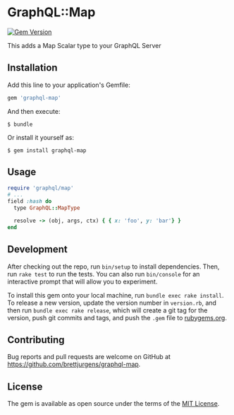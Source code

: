 # GraphQL::Map

[![Gem Version](https://badge.fury.io/rb/graphql-map.svg)](https://badge.fury.io/rb/graphql-map)

This adds a Map Scalar type to your GraphQL Server

## Installation

Add this line to your application's Gemfile:

```ruby
gem 'graphql-map'
```

And then execute:

    $ bundle

Or install it yourself as:

    $ gem install graphql-map

## Usage

```ruby
require 'graphql/map'
# ...
field :hash do
  type GraphQL::MapType

  resolve -> (obj, args, ctx) { { x: 'foo', y: 'bar'} }
end
```

## Development

After checking out the repo, run `bin/setup` to install dependencies. Then, run `rake test` to run the tests. You can also run `bin/console` for an interactive prompt that will allow you to experiment.

To install this gem onto your local machine, run `bundle exec rake install`. To release a new version, update the version number in `version.rb`, and then run `bundle exec rake release`, which will create a git tag for the version, push git commits and tags, and push the `.gem` file to [rubygems.org](https://rubygems.org).

## Contributing

Bug reports and pull requests are welcome on GitHub at https://github.com/brettjurgens/graphql-map.


## License

The gem is available as open source under the terms of the [MIT License](http://opensource.org/licenses/MIT).

